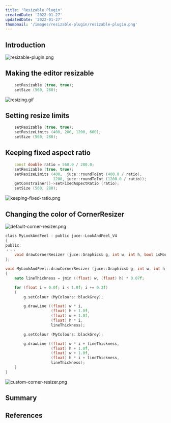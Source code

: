 ```yaml
---
title: 'Resizable Plugin'
createdDate: '2022-01-27'
updatedDate: '2022-01-27'
thumbnail: '/images/resizable-plugin/resizable-plugin.png'
---
```


## Introduction

![resizable-plugin.png](/images/resizable-plugin/resizable-plugin.png)

## Making the editor resizable

```c++:PluginEditor.cpp
    setResizable (true, true);
    setSize (560, 280);
```

![resizing.gif](/images/resizable-plugin/resizing.gif)

## Setting resize limits

```c++:PluginEditor.cpp
    setResizable (true, true);
    setResizeLimits (400, 200, 1200, 600);
    setSize (560, 280);
```

## Keeping fixed aspect ratio

```c++:PluginEditor.cpp
    const double ratio = 560.0 / 280.0;
    setResizable (true, true);
    setResizeLimits (400,  juce::roundToInt (400.0 / ratio),
                     1200, juce::roundToInt (1200.0 / ratio));
    getConstrainer()->setFixedAspectRatio (ratio);
    setSize (560, 280);
```

![keeping-fixed-ratio.png](/images/resizable-plugin/keeping-fixed-ratio.gif)

## Changing the color of CornerResizer

![default-corner-resizer.png](/images/resizable-plugin/default-corner-resizer.png)

```c++:MyLookAndFeel.h
class MyLookAndFeel : public juce::LookAndFeel_V4
{
public:
・・・
    void drawCornerResizer (juce::Graphics& g, int w, int h, bool isMouseOver, bool isMouseDragging) override;
};

```

```c++:MyLookAndFeel.cpp
void MyLookAndFeel::drawCornerResizer (juce::Graphics& g, int w, int h, bool /*isMouseOver*/, bool /*isMouseDragging*/)
{
    auto lineThickness = jmin ((float) w, (float) h) * 0.07f;

    for (float i = 0.0f; i < 1.0f; i += 0.3f)
    {
        g.setColour (MyColours::blackGrey);

        g.drawLine ((float) w * i,
                    (float) h + 1.0f,
                    (float) w + 1.0f,
                    (float) h * i,
                    lineThickness);

        g.setColour (MyColours::blackGrey);

        g.drawLine ((float) w * i + lineThickness,
                    (float) h + 1.0f,
                    (float) w + 1.0f,
                    (float) h * i + lineThickness,
                    lineThickness);
    }
}
```

![custom-corner-resizer.png](/images/resizable-plugin/custom-corner-resizer.png)

## Summary

## References
